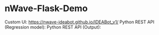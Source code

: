 # nWave-Flask-Demo

Custom UI: https://nwave-ideabot.github.io/IDEABot_v1/
Python REST API (Regression model):
Python REST API (Output):
